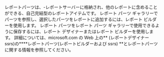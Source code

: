 レポートパーツは、\-レポートサーバーに格納され、他のレポートに含めることができる、自己完結型のレポートアイテムです。 レポート パーツ ギャラリーでパーツを参照し、選択したパーツをレポートに追加するには、レポート ビルダーを使用します。 レポート パーツをレポート パーツ ギャラリーで使用できるように保存するには、レポート デザイナーまたはレポート ビルダーを使用します。 詳細については、microsoft.com の Web 上の** \(レポートデザイナー ssrs\)の****レポートパーツ\(レポートビルダーおよび ssrs\) **とレポートパーツに関する情報を参照してください。
